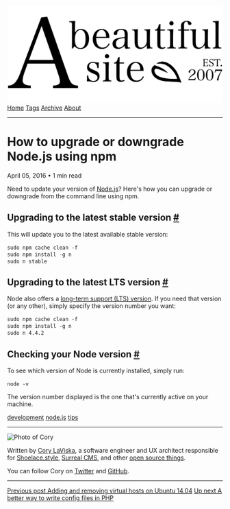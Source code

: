 <a href="../../index.html" class="header-link"><img src="../../images/logos/wordmark.svg" alt="A Beautiful Site" class="wordmark" /></a> <a href="../../index.html" class="nav-item">Home</a> <a href="../../tags/index.html" class="nav-item">Tags</a> <a href="../index.html" class="nav-item">Archive</a> <a href="../../about/index.html" class="nav-item">About</a>

---

# How to upgrade or downgrade Node.js using npm

April 05, 2016 • 1 min read

Need to update your version of [Node.js](https://nodejs.org/)? Here's how you can upgrade or downgrade from the command line using npm.

## Upgrading to the latest stable version <a href="#upgrading-to-the-latest-stable-version" class="direct-link">#</a>

This will update you to the latest available stable version:

    sudo npm cache clean -f
    sudo npm install -g n
    sudo n stable

## Upgrading to the latest LTS version <a href="#upgrading-to-the-latest-lts-version" class="direct-link">#</a>

Node also offers a [long-term support (LTS) version](https://github.com/nodejs/LTS/). If you need that version (or any other), simply specify the version number you want:

    sudo npm cache clean -f
    sudo npm install -g n
    sudo n 4.4.2

## Checking your Node version <a href="#checking-your-node-version" class="direct-link">#</a>

To see which version of Node is currently installed, simply run:

    node -v

The version number displayed is the one that's currently active on your machine.

<a href="../../tags/development/index.html" class="post-tag">development</a> <a href="../../tags/node.js/index.html" class="post-tag">node.js</a> <a href="../../tags/tips/index.html" class="post-tag">tips</a>

---

<img src="http://0.gravatar.com/avatar/bf1b3b95fd5b096a3592247c29667b33?s=512" alt="Photo of Cory" class="avatar avatar-small" />

Written by [Cory LaViska](../../index-4.html), a software engineer and UX architect responsible for [Shoelace.style](https://shoelace.style/), [Surreal CMS](https://www.surrealcms.com/), and other [open source things](https://github.com/claviska).

You can follow Cory on [Twitter](https://twitter.com/claviska) and [GitHub](https://github.com/claviska).

---

<a href="../adding-and-removing-virtual-hosts-on-ubuntu-1404/index.html" class="post-nav-previous"><span class="small">Previous post</span> Adding and removing virtual hosts on Ubuntu 14.04</a> <a href="../a-better-way-to-write-config-files-in-php/index.html" class="post-nav-next"><span class="small">Up next</span> A better way to write config files in PHP</a>
